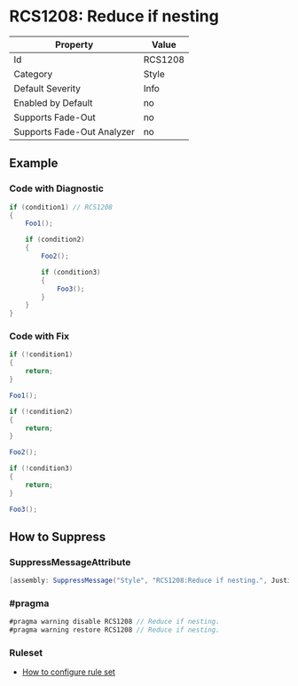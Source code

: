 # RCS1208: Reduce if nesting

Property | Value
--- | ---
Id|RCS1208
Category|Style
Default Severity|Info
Enabled by Default|no
Supports Fade\-Out|no
Supports Fade\-Out Analyzer|no

## Example

### Code with Diagnostic

```csharp
if (condition1) // RCS1208
{
    Foo1();

    if (condition2)
    {
        Foo2();

        if (condition3)
        {
            Foo3();
        }
    }
}
```

### Code with Fix

```csharp
if (!condition1)
{
    return;
}

Foo1();

if (!condition2)
{
    return;
}

Foo2();

if (!condition3)
{
    return;
}

Foo3();
```

## How to Suppress

### SuppressMessageAttribute

```csharp
[assembly: SuppressMessage("Style", "RCS1208:Reduce if nesting.", Justification = "<Pending>")]
```

### \#pragma

```csharp
#pragma warning disable RCS1208 // Reduce if nesting.
#pragma warning restore RCS1208 // Reduce if nesting.
```

### Ruleset

* [How to configure rule set](../HowToConfigureAnalyzers.md)
